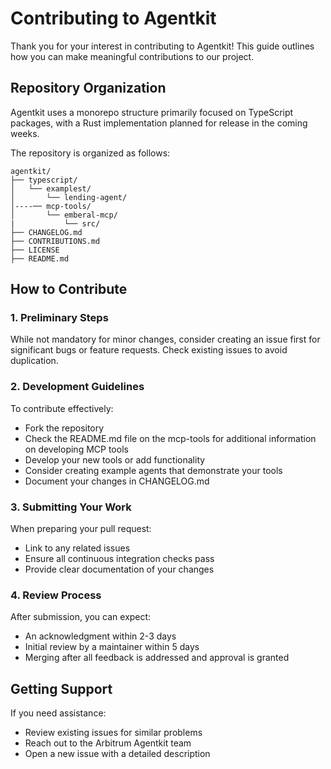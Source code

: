 # Contributing to Agentkit

Thank you for your interest in contributing to Agentkit! This guide outlines how you can make meaningful contributions to our project.

## Repository Organization

Agentkit uses a monorepo structure primarily focused on TypeScript packages, with a Rust implementation planned for release in the coming weeks.

The repository is organized as follows:

```
agentkit/
├── typescript/
│   └── examplest/
│       └── lending-agent/
│----── mcp-tools/
│       └── emberal-mcp/
|           └── src/
├── CHANGELOG.md
├── CONTRIBUTIONS.md
├── LICENSE
├── README.md
```

## How to Contribute

### 1. Preliminary Steps

While not mandatory for minor changes, consider creating an issue first for significant bugs or feature requests. Check existing issues to avoid duplication.

### 2. Development Guidelines

To contribute effectively:

- Fork the repository
- Check the README.md file on the mcp-tools for additional information on developing MCP tools
- Develop your new tools or add functionality
- Consider creating example agents that demonstrate your tools
- Document your changes in CHANGELOG.md

### 3. Submitting Your Work

When preparing your pull request:

- Link to any related issues
- Ensure all continuous integration checks pass
- Provide clear documentation of your changes

### 4. Review Process

After submission, you can expect:

- An acknowledgment within 2-3 days
- Initial review by a maintainer within 5 days
- Merging after all feedback is addressed and approval is granted

## Getting Support

If you need assistance:

- Review existing issues for similar problems
- Reach out to the Arbitrum Agentkit team
- Open a new issue with a detailed description
